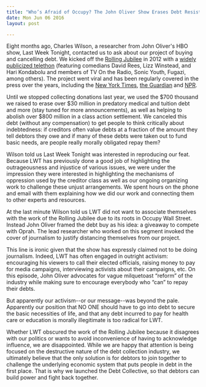 ```yaml
---
title: "Who’s Afraid of Occupy? The John Oliver Show Erases Debt Resistance"
date: Mon Jun 06 2016
layout: post

---
```


Eight months ago, Charles Wilson, a researcher from John Oliver's HBO show, Last Week Tonight, contacted us to ask about our project of buying and cancelling debt. We kicked off the [Rolling Jubilee](http://rollingjubilee.org) in 2012 with a [widely publicized telethon](http://nymag.com/daily/intelligencer/2012/11/occupy-gets-focused-with-rolling-jubilee.html) (featuring comedians David Rees, Lizz Winstead, and Hari Kondabolu and members of TV On the Radio, Sonic Youth, Fugazi, among others). The project went viral and has been regularly covered in the press over the years, including the 	[New York Times](http://mobile.nytimes.com/2012/11/14/nyregion/occupy-offshoot-aims-to-erase-peoples-debts.html), 	[the Guardian](http://www.theguardian.com/commentisfree/2013/nov/13/occupy-wall-st-debt-buying-heart-capitalism) and [NPR](http://www.npr.org/sections/ed/2014/09/17/348036877/these-people-can-make-student-loans-disappear). 

Until we stopped collecting donations last year, we used the $700 thousand we raised to erase over $30 million in predatory medical and tuition debt and more (stay tuned for more announcements), as well as helping to abolish over $800 million in a class action settlement. We canceled this debt (without any compensation) to get people to think critically about indebtedness: if creditors often value debts at a fraction of the amount they tell debtors they owe and if many of these debts were taken out to fund basic needs, are people really morally obligated repay them?

Wilson told us Last Week Tonight was interested in reproducing our feat. Because LWT has previously done a good job of highlighting the outrageousness and injustice of various issues, we were under the impression they were interested in highlighting the mechanisms of oppression used by the creditor class as well as our ongoing organizing work to challenge these unjust arrangements. We spent hours on the phone and email with them explaining how we did our work and connecting them to other experts and resources.

At the last minute Wilson told us LWT did not want to associate themselves with the work of the Rolling Jubilee due to its roots in Occupy Wall Street. Instead John Oliver framed the debt buy as his idea: a giveaway to compete with Oprah. The lead researcher who worked on this segment invoked the cover of journalism to justify distancing themselves from our project.

This line is ironic given that the show has expressly claimed not to be doing journalism. Indeed, LWT has often engaged in outright activism: encouraging his viewers to call their elected officials, raising money to pay for media campaigns, interviewing activists about their campaigns, etc. On this episode, John Oliver advocates for vague milquetoast “reform” of the industry while making sure to encourage everybody who “can” to repay their debts.

But apparently our activism--or our message--was beyond the pale. Apparently our position that NO ONE should have to go into debt to secure the basic necessities of life, and that any debt incurred to pay for health care or education is morally illegitimate is too radical for LWT.

Whether LWT obscured the work of the Rolling Jubilee because it disagrees with our politics or wants to avoid inconvenience of having to acknowledge influence, we are disappointed. While we are happy that attention is being focused on the destructive nature of the debt collection industry, we ultimately believe that the only solution is for debtors to join together to challenge the underlying economic system that puts people in debt in the first place. That is why we launched the Debt Collective, so that debtors can build power and fight back together.